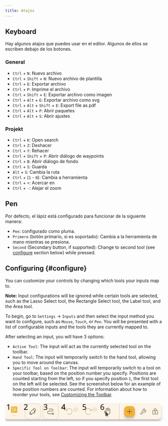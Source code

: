 ```yaml
---
title: Atajos
---
```


## Keyboard

Hay algunos atajos que puedes usar en el editor.
Algunos de ellos se escriben debajo de los botones.

### General

- `Ctrl` + `N`: Nuevo archivo
- `Ctrl` + `Shift` + `N`: Nuevo archivo de plantilla
- `Ctrl` + `E`: Exportar archivo
- `Ctrl` + `P`: Imprime el archivo
- `Ctrl` + `Shift` + `E`: Exportar archivo como imagen
- `Ctrl` + `Alt` + `E`: Exportar archivo como svg
- `Ctrl` + `Alt` + `Shift` + `E`: Export file as pdf
- `Ctrl` + `Alt` + `P`: Abrir paquetes
- `Ctrl` + `Alt` + `S`: Abrir ajustes

### Projekt

- `Ctrl` + `K`: Open search
- `Ctrl` + `Z`: Deshacer
- `Ctrl` + `Y`: Rehacer
- `Ctrl` + `Shift` + `P`: Abrir diálogo de waypoints
- `Ctrl` + `B`: Abrir diálogo de fondo
- `Ctrl` + `S`: Guarda
- `Alt` + `S`: Cambia la ruta
- `Ctrl` + (`1` - `0`): Cambia a herramienta
- `Ctrl` + `+`: Acercar en
- `Ctrl` + `-`: Alejar el zoom

## Pen

Por defecto, el lápiz está configurado para funcionar de la siguiente manera:

- `Pen`: configurado como pluma.
- `Primero` (botón primario, si es soportado): Cambia a la herramienta de mano mientras se presiona.
- `Second` (Secondary button, if supported): Change to second tool (see [configure](#configure) section below) while pressed.

## Configuring {#configure}

You can customize your controls by changing which tools your inputs map to.

**Note:** Input configurations will be ignored while certain tools are selected, such as the Lasso Select tool, the Rectangle Select tool, the Label tool, and the Area tool.

To begin, go to `Settings` → `Inputs` and then select the input method you want to configure, such as `Mouse`, `Touch`, or `Pen`. You will be presented with a list of configurable inputs and the tools they are currently mapped to.

After selecting an input, you will have 3 options:

- `Active Tool`: The input will act as the currently selected tool on the toolbar.
- `Hand Tool`: The input will temporarily switch to the hand tool, allowing you to move around the canvas.
- `Specific Tool on Toolbar`: The input will temporarily switch to a tool on your toolbar, based on the position number you specify. Positions are counted starting from the left, so if you specify position `1`, the first tool on the left will be selected. See the screenshot below for an example of how position numbers are counted. For information about how to reorder your tools, see [Customizing the Toolbar](../intro/#customizing-the-toolbar).

![barra de herramientas numerada](toolbar_numbered.png)